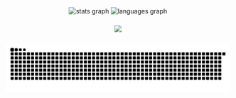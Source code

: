 <div align="center">
  <img src="https://github-readme-stats.vercel.app/api?username=savesummers&hide_title=false&hide_rank=false&show_icons=true&include_all_commits=true&count_private=true&disable_animations=false&theme=dracula&locale=en&hide_border=false&order=1" height="150" alt="stats graph"  />
  <img src="https://github-readme-stats.vercel.app/api/top-langs?username=savesummers&locale=en&hide_title=false&layout=compact&card_width=320&langs_count=5&theme=dracula&hide_border=false&order=2" height="150" alt="languages graph"  />
</div>

###

<div align="center">
  <img height="200" src="https://i.gifer.com/XOsX.gif"  />
</div>

###

<img src="https://raw.githubusercontent.com/savesummers/savesummers/output/snake.svg" alt="Snake animation" />

###

